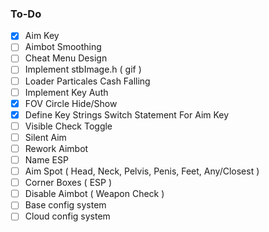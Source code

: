### To-Do

- [x] Aim Key
- [ ] Aimbot Smoothing
- [ ] Cheat Menu Design
- [ ] Implement stbImage.h ( gif )
- [ ] Loader Particales Cash Falling
- [ ] Implement Key Auth
- [x] FOV Circle Hide/Show
- [x] Define Key Strings Switch Statement For Aim Key
- [ ] Visible Check Toggle
- [ ] Silent Aim
- [ ] Rework Aimbot
- [ ] Name ESP
- [ ] Aim Spot ( Head, Neck, Pelvis, Penis, Feet, Any/Closest )
- [ ] Corner Boxes ( ESP )
- [ ] Disable Aimbot ( Weapon Check )
- [ ] Base config system
- [ ] Cloud config system
